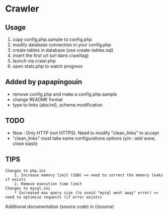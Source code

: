 Crawler
==

Usage
--

1. copy config.php.sample to config.php
2. modify database connection in your config.php
3. create tables in database (use create-tables.sql)
4. insert the first url (url dans crawltag)
5. launch via crawl.php
6. open stats.php to watch progress

Added by papapingouin
--
* remove config.php and make a config.php.sample
* change README format
* type to links (abs/rel), schema modification

TODO
--
* Now : Only HTTP (not HTTPS). Need to modify "clean_links" to accept
* "clean_links" must take some configurations options (y/n : add www, close slash)


TIPS
--
	Changes to php.ini
		1. Increase memory limit (1GB) => need to correct the memory leaks if exists
		2. Remove execution time limit
	Changes to mysql.ini
		* Increased max query size (to avoid "mysql went away" error) => need to optimise requests (if error exists)

Additional documentation (source code) in (/source)
